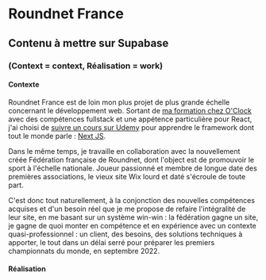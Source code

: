 # Roundnet France

## Contenu à mettre sur Supabase

### (Context = context, Réalisation = work)

#### Contexte

Roundnet France est de loin mon plus projet de plus grande échelle concernant le développement web. Sortant de [ma formation chez O'Clock](https://oclock.io/) avec des compétences fullstack et une appétence particulière pour React, j'ai choisi de [suivre un cours sur Udemy](https://www.udemy.com/course/nextjs-react-the-complete-guide/) pour apprendre le framework dont tout le monde parle : [Next JS](https://nextjs.org/).

Dans le même temps, je travaille en collaboration avec la nouvellement créée Fédération française de Roundnet, dont l'object est de promouvoir le sport à l'échelle nationale. Joueur passionné et membre de longue date des premières associations, le vieux site Wix lourd et daté s'écroule de toute part.

C'est donc tout naturellement, à la conjonction des nouvelles compétences acquises et d'un besoin réel que je me propose de refaire l'intégralité de leur site, en me basant sur un système win-win : la fédération gagne un site, je gagne de quoi monter en compétence et en expérience avec un contexte quasi-professionnel : un client, des besoins, des solutions techniques à apporter, le tout dans un délai serré pour préparer les premiers championnats du monde, en septembre 2022.

#### Réalisation
